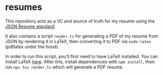 # resumes

This repository acts as a VC and source of truth for my resume using the [JSON Resume standard](https://jsonresume.org/).

It also contains a script `render.ts` for generating a PDF of my resume from JSON by rendering it in LaTeX, then converting it to PDF via `node-latex` (pdflatex under the hood).

In order to run this script, you'll first need to have LaTeX installed. You can install LaTeX [here](https://www.latex-project.org/get/). After this, install dependencies with `npm install`, then run `npx tsx render.ts` which will generate a PDF resume.
